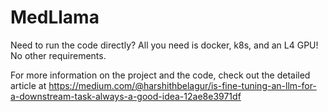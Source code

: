 # MedLlama

Need to run the code directly? All you need is docker, k8s, and an L4 GPU! No other requirements.

For more information on the project and the code, check out the detailed article at https://medium.com/@harshithbelagur/is-fine-tuning-an-llm-for-a-downstream-task-always-a-good-idea-12ae8e3971df
